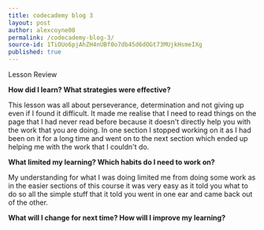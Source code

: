 ```yaml
---
title: codecademy blog 3
layout: post
author: alexcoyne08
permalink: /codecademy-blog-3/
source-id: 1TiOUo6pjAhZH4nUBf0o7db45d6dOGt73MUjkHsmeIXg
published: true
---
```

Lesson Review

**How did I learn? What strategies were effective?**

This lesson was all about perseverance, determination and not giving up even if I found it difficult. It made me realise that I need to read things on the page that I had never read before because it doesn't directly help you with the work that you are doing. In one section I stopped working on it as I had been on it for a long time and went on to the next section which ended up helping me with the work that I couldn't do.

**What limited my learning? Which habits do I need to work on?**

My understanding for what I was doing limited me from doing some work as in the easier sections of this course it was very easy as it told you what to do so all the simple stuff that it told you went in one ear and came back out of the other. 

**What will I change for next time? How will I improve my learning?**

